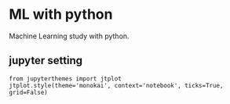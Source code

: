 # ML with python

Machine Learning study with python.

## jupyter setting

```
from jupyterthemes import jtplot
jtplot.style(theme='monokai', context='notebook', ticks=True, grid=False)
```
